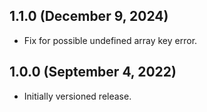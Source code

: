 ## 1.1.0 (December 9, 2024)
* Fix for possible undefined array key error.

## 1.0.0 (September 4, 2022)
* Initially versioned release.
